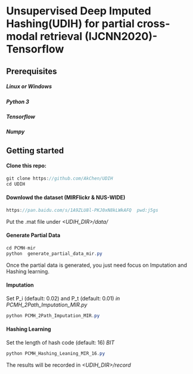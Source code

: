 Unsupervised Deep Imputed Hashing(UDIH) for partial cross-modal retrieval (IJCNN2020)- Tensorflow
===
Prerequisites
---
##### Linux or Windows

##### Python 3

##### Tensorflow

##### Numpy

Getting started
---
#### Clone this repo:
```Java
git clone https://github.com/AkChen/UDIH
cd UDIH
```

#### Downlowd the dataset (MIRFlickr & NUS-WIDE)
```Java
https://pan.baidu.com/s/1A9ZLU8l-PKJ0xN8kLWkAFQ  pwd:j5gs 
```

Put the .mat file under _<UDIH_DIR>/data/_

#### Generate Partial Data
```Java
cd PCMH-mir
python  generate_partial_data_mir.py
```

Once the partial data is generated, you just need focus on Imputation and Hashing learning.


#### Imputation

Set P_i (default: 0.02) and P_t (default: 0.01) _in PCMH_2Path_Imputation_MIR.py_
```Java
python PCMH_2Path_Imputation_MIR.py
```
#### Hashing Learning

Set the length of hash code (default: 16) _BIT_
```Java
python PCMH_Hashing_Leaning_MIR_16.py
```
The results will be recorded in _<UDIH_DIR>/record_
